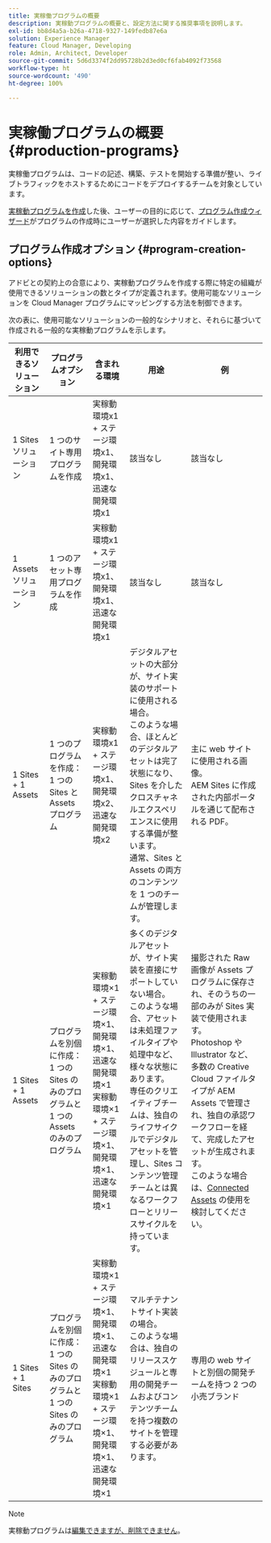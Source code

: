 ```yaml
---
title: 実稼働プログラムの概要
description: 実稼動プログラムの概要と、設定方法に関する推奨事項を説明します。
exl-id: bb8d4a5a-b26a-4718-9327-149fedb87e6a
solution: Experience Manager
feature: Cloud Manager, Developing
role: Admin, Architect, Developer
source-git-commit: 5d6d3374f2dd95728b2d3ed0cf6fab4092f73568
workflow-type: ht
source-wordcount: '490'
ht-degree: 100%

---
```



# 実稼働プログラムの概要 {#production-programs}

実稼働プログラムは、コードの記述、構築、テストを開始する準備が整い、ライブトラフィックをホストするためにコードをデプロイするチームを対象としています。

[実稼動プログラムを作成](creating-production-programs.md)した後、ユーザーの目的に応じて、[プログラム作成ウィザード](using-the-wizard.md)がプログラムの作成時にユーザーが選択した内容をガイドします。

## プログラム作成オプション {#program-creation-options}

アドビとの契約上の合意により、実稼動プログラムを作成する際に特定の組織が使用できるソリューションの数とタイプが定義されます。使用可能なソリューションを Cloud Manager プログラムにマッピングする方法を制御できます。

次の表に、使用可能なソリューションの一般的なシナリオと、それらに基づいて作成される一般的な実稼動プログラムを示します。

| 利用できるソリューション | プログラムオプション | 含まれる環境 | 用途 | 例 |
|---------------------|-------------------------------------------------------------------------------|--------------------------------------------------------------------------------------------------------------------------|-------------------------------------------------------------------------------------------------------------------------------------------------------------------------------------------------------------------------------------------------------------------------------------------------------------------------------------------------|--------------------------------------------------------------------------------------------------------------------------------------------------------------------------------------------------------------------------------------------------------------------------------------------------------------------------------------------------------------------------------------------------------------------------------------------------------------------------|
| 1 Sites ソリューション | 1 つのサイト専用プログラムを作成 | 実稼動環境x1 + ステージ環境x1、開発環境x1、迅速な開発環境x1 | 該当なし | 該当なし |
| 1 Assets ソリューション | 1 つのアセット専用プログラムを作成 | 実稼動環境x1 + ステージ環境x1、開発環境x1、迅速な開発環境x1 | 該当なし | 該当なし |
| 1 Sites + 1 Assets | 1 つのプログラムを作成：<br>1 つの Sites と Assets プログラム | 実稼動環境x1 + ステージ環境x1、開発環境x2、迅速な開発環境x2 | デジタルアセットの大部分が、サイト実装のサポートに使用される場合。<br>このような場合、ほとんどのデジタルアセットは完了状態になり、Sites を介したクロスチャネルエクスペリエンスに使用する準備が整います。<br>通常、Sites と Assets の両方のコンテンツを 1 つのチームが管理します。 | 主に web サイトに使用される画像。<br>AEM Sites に作成された内部ポータルを通じて配布される PDF。 |
| 1 Sites + 1 Assets | プログラムを別個に作成：<br>1 つの Sites のみのプログラムと 1 つの Assets のみのプログラム | 実稼動環境×1 + ステージ環境×1、開発環境×1、迅速な開発環境×1<br>実稼動環境×1 + ステージ環境×1、開発環境×1、迅速な開発環境×1 | 多くのデジタルアセットが、サイト実装を直接にサポートしていない場合。<br> このような場合、アセットは未処理ファイルタイプや処理中など、様々な状態にあります。<br>専任のクリエイティブチームは、独自のライフサイクルでデジタルアセットを管理し、Sites コンテンツ管理チームとは異なるワークフローとリリースサイクルを持っています。 | 撮影された Raw 画像が Assets プログラムに保存され、そのうちの一部のみが Sites 実装で使用されます。<br>Photoshop や Illustrator など、多数の Creative Cloud ファイルタイプが AEM Assets で管理され、独自の承認ワークフローを経て、完成したアセットが生成されます。<br>このような場合は、[Connected Assets](/help/assets/use-assets-across-connected-assets-instances.md#overview-of-connected-assets) の使用を検討してください。 |
| 1 Sites + 1 Sites | プログラムを別個に作成：<br>1 つの Sites のみのプログラムと 1 つの Sites のみのプログラム | 実稼動環境×1 + ステージ環境×1、開発環境×1、迅速な開発環境×1<br>実稼動環境×1 + ステージ環境×1、開発環境×1、迅速な開発環境×1 | マルチテナントサイト実装の場合。<br>このような場合は、独自のリリーススケジュールと専用の開発チームおよびコンテンツチームを持つ複数のサイトを管理する必要があります。 | 専用の web サイトと別個の開発チームを持つ 2 つの小売ブランド |


>[!NOTE]
>
>実稼動プログラムは[編集できますが、削除できません](editing-programs.md)。
